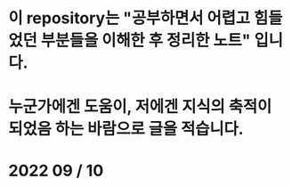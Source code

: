 # 이 repository는 "공부하면서 어렵고 힘들었던 부분들을 이해한 후 정리한 노트" 입니다. 
# 누군가에겐 도움이, 저에겐 지식의 축적이 되었음 하는 바람으로 글을 적습니다.


# 2022 09 / 10
  
